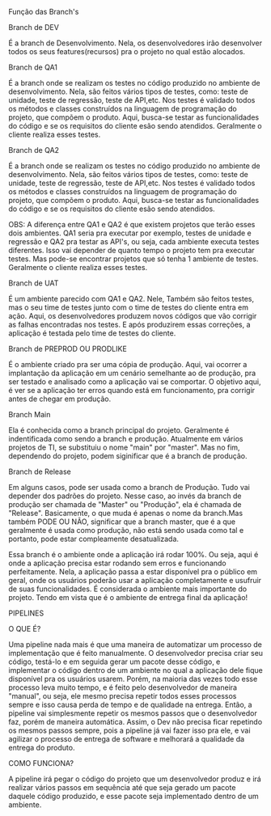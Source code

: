 Função das Branch's

Branch de DEV

É a branch de Desenvolvimento. Nela, os desenvolvedores irão desenvolver todos os seus features(recursos) pra o projeto no qual estão alocados.

Branch de QA1

É a branch onde se realizam os testes no código produzido no ambiente de desenvolvimento. Nela, são feitos vários tipos de testes, como: teste de unidade, teste de regressão, teste de API,etc. Nos testes é validado todos os métodos e classes construídos na linguagem de programação do projeto, que compõem o produto. Aqui, busca-se testar as funcionalidades do código e se os requisitos do cliente esão sendo atendidos. Geralmente o cliente realiza esses testes.

Branch de QA2

É a branch onde se realizam os testes no código produzido no ambiente de desenvolvimento. Nela, são feitos vários tipos de testes, como: teste de unidade, teste de regressão, teste de API,etc. Nos testes é validado todos os métodos e classes construídos na linguagem de programação do projeto, que compõem o produto. Aqui, busca-se testar as funcionalidades do código e se os requisitos do cliente esão sendo atendidos.

OBS: A diferença entre QA1 e QA2 é que existem projetos que terão esses dois ambientes. QA1 seria pra executar por exemplo, testes de unidade e regressão e QA2 pra testar as API's, ou seja, cada ambiente executa testes diferentes. Isso vai depender de quanto tempo o projeto tem pra executar testes. Mas pode-se encontrar projetos que só tenha 1 ambiente de testes. Geralmente o cliente realiza esses testes.

Branch de UAT

É um ambiente parecido com QA1 e QA2. Nele, Também são feitos testes, mas o seu time de testes  junto com o time de testes do cliente entra em ação. Aqui, os desenvolvedores produzem novos códigos que vão corrigir as falhas encontradas nos testes. E após produzirem essas correções, a aplicação é testada pelo time de testes do cliente.

Branch de PREPROD OU PRODLIKE

É o ambiente criado pra ser uma cópia de produção. Aqui, vai ocorrer a implantação da aplicação em um cenário semelhante ao de produção, pra ser testado e analisado como a aplicação vai se comportar. O objetivo aqui, é ver se a aplicação ter erros quando está em funcionamento, pra corrigir antes de chegar em produção.


 Branch Main

Ela é conhecida como a branch principal do projeto. Geralmente é indentificada como sendo a branch e produção. Atualmente em vários projetos de TI, se substituiu o nome "main" por "master". Mas no fim, dependendo do projeto, podem siginificar que é a branch de produção.

Branch de Release

Em alguns casos, pode ser usada como a branch de Produção. Tudo vai depender dos padrões do projeto.
Nesse caso, ao invés da branch de produção ser chamada de "Master" ou "Produção", ela é chamada de "Release". Basicamente, o que muda é apenas o nome da branch.Mas também PODE OU NÃO, significar que a branch master, que é a que geralmente é usada como produção, não está sendo usada como tal e portanto, pode estar compleamente desatualizada.

Essa branch é o ambiente onde a aplicação irá rodar 100%. Ou seja, aqui é onde a aplicação precisa estar rodando sem erros e funcionando perfeitamente. Nela, a aplicação passa a estar disponível pra o público em geral, onde os usuários poderão usar a aplicação completamente e usufruir de suas funcionalidades.
É considerada o ambiente mais importante do projeto. Tendo em vista que é o ambiente de entrega final da aplicação!

PIPELINES

O QUE É?

Uma pipeline nada mais é que uma maneira de automatizar um processo de implementação que é feito manualmente. O desenvolvedor precisa criar seu código, testá-lo e em seguida gerar um pacote desse código, e implementar o código dentro de um ambiente no qual a aplicação dele fique disponível pra os usuários usarem. Porém, na maioria das vezes todo esse processo leva muito tempo, e é feito pelo desenvolvedor de maneira "manual", ou seja, ele mesmo precisa repetir todos esses processos sempre e isso causa perda de tempo e de qualidade na entrega. Então, a pipeline vai simplesmente repetir os mesmos passos que o desenvolvedor faz, porém de maneira automática.
Assim, o Dev não precisa ficar repetindo os mesmos passos sempre, pois a pipeline já vai fazer isso pra ele, e vai agilizar o processo de entrega de software e melhorará a qualidade da entrega do produto.

COMO FUNCIONA?

A pipeline irá pegar o código do projeto que um desenvolvedor produz e irá realizar vários passos em sequência até que seja gerado um pacote daquele código produzido, e esse pacote seja implementado dentro de um ambiente.

